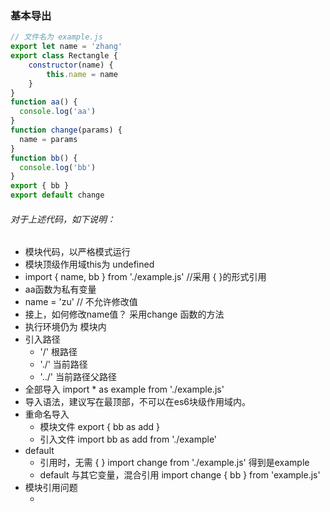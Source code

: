 ### 基本导出
```javascript
// 文件名为 example.js
export let name = 'zhang'
export class Rectangle {
    constructor(name) {
        this.name = name
    }
}
function aa() {
  console.log('aa')
}
function change(params) {
  name = params
}
function bb() {
  console.log('bb')
}
export { bb }
export default change
```
###### 对于上述代码，如下说明：
+ 模块代码，以严格模式运行
+ 模块顶级作用域this为 undefined
+ import { name, bb } from './example.js' //采用 {  }的形式引用
+ aa函数为私有变量
+ name = 'zu' // 不允许修改值 
+ 接上，如何修改name值？ 采用change 函数的方法
+ 执行环境仍为 模块内
+ 引入路径
    + '/' 根路径
    + './' 当前路径
    + '../' 当前路径父路径
+ 全部导入 import * as example from './example.js'
+ 导入语法，建议写在最顶部，不可以在es6块级作用域内。
+ 重命名导入
    + 模块文件 export { bb as add }
    + 引入文件 import bb as add from './example'
+ default 
    + 引用时，无需 {  } import change from './example.js' 得到是example
    + default 与其它变量，混合引用 import change { bb } from 'example.js'
+ 模块引用问题
    + <script type='module'> 相当于添加了defer属性 // dom解析完再运行JS
    + <script type='module' async> JS 立却运行，阻止DOM更新，默认情况
